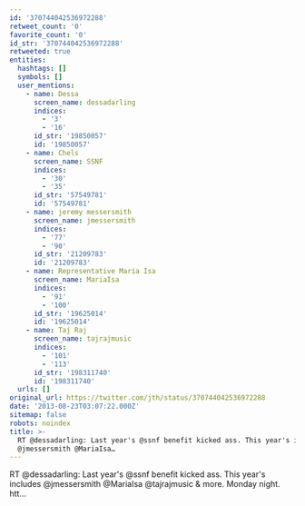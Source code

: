 ```yaml
---
id: '370744042536972288'
retweet_count: '0'
favorite_count: '0'
id_str: '370744042536972288'
retweeted: true
entities:
  hashtags: []
  symbols: []
  user_mentions:
    - name: Dessa
      screen_name: dessadarling
      indices:
        - '3'
        - '16'
      id_str: '19850057'
      id: '19850057'
    - name: Chels
      screen_name: SSNF
      indices:
        - '30'
        - '35'
      id_str: '57549781'
      id: '57549781'
    - name: jeremy messersmith
      screen_name: jmessersmith
      indices:
        - '77'
        - '90'
      id_str: '21209783'
      id: '21209783'
    - name: Representative María Isa
      screen_name: MariaIsa
      indices:
        - '91'
        - '100'
      id_str: '19625014'
      id: '19625014'
    - name: Taj Raj
      screen_name: tajrajmusic
      indices:
        - '101'
        - '113'
      id_str: '198311740'
      id: '198311740'
  urls: []
original_url: https://twitter.com/jth/status/370744042536972288
date: '2013-08-23T03:07:22.000Z'
sitemap: false
robots: noindex
title: >-
  RT @dessadarling: Last year's @ssnf benefit kicked ass. This year's includes
  @jmessersmith @MariaIsa…
---
```


RT @dessadarling: Last year's @ssnf benefit kicked ass. This year's includes @jmessersmith @MariaIsa @tajrajmusic &amp; more. Monday night. htt…